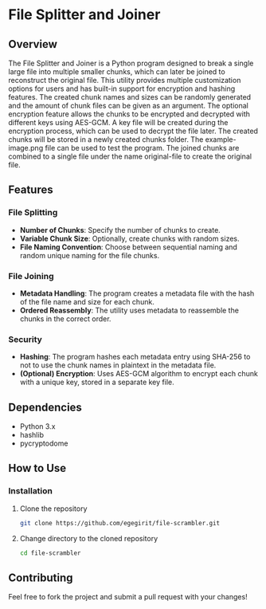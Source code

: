 # File Splitter and Joiner

## Overview
The File Splitter and Joiner is a Python program designed to break a single large file into multiple smaller chunks, which can later be joined to reconstruct the original file. This utility provides multiple customization options for users and has built-in support for encryption and hashing features. The created chunk names and sizes can be randomly generated and the amount of chunk files can be given as an argument. The optional encryption feature allows the chunks to be encrypted and decrypted with different keys using AES-GCM. A key file will be created during the encryption process, which can be used to decrypt the file later. The created chunks will be stored in a newly created chunks folder. The example-image.png file can be used to test the program. The joined chunks are combined to a single file under the name original-file to create the original file.

## Features

### File Splitting
- **Number of Chunks**: Specify the number of chunks to create.
- **Variable Chunk Size**: Optionally, create chunks with random sizes.
- **File Naming Convention**: Choose between sequential naming and random unique naming for the file chunks.

### File Joining
- **Metadata Handling**: The program creates a metadata file with the hash of the file name and size for each chunk.
- **Ordered Reassembly**: The utility uses metadata to reassemble the chunks in the correct order.

### Security
- **Hashing**: The program hashes each metadata entry using SHA-256 to not to use the chunk names in plaintext in the metadata file.
- **(Optional) Encryption**: Uses AES-GCM algorithm to encrypt each chunk with a unique key, stored in a separate key file.

## Dependencies
- Python 3.x
- hashlib
- pycryptodome

## How to Use

### Installation
1. Clone the repository
    ```bash
    git clone https://github.com/egegirit/file-scrambler.git
    ```
2. Change directory to the cloned repository
    ```bash
    cd file-scrambler
    ```

## Contributing
Feel free to fork the project and submit a pull request with your changes!
